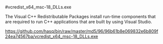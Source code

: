 #vcredist_x64_msc-18_DLLs.exe

The Visual C++ Redistributable Packages install run-time components that are required to run C++ applications that are built by using Visual Studio.

https://github.com/hasq/bin/raw/master/md5/96/96b61b8e069832e6b809f24ea74567ba/vcredist_x64_msc-18_DLLs.exe
